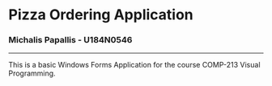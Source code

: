 # Pizza Ordering Application

### Michalis Papallis - U184N0546
---
This is a basic Windows Forms Application for the course COMP-213 Visual Programming.
